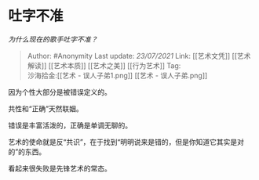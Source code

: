 # 吐字不准
*为什么现在的歌手吐字不准？*

> Author: #Anonymity
> Last update: *23/07/2021* 
> Link: [[艺术文凭]] [[艺术解读]] [[艺术本质]] [[艺术之美]] [[行为艺术]]
> Tag:  
> 沙海拾金:[[艺术 - 误人子弟1.png]] [[艺术 - 误人子弟.png]]



因为个性大部分是被错误定义的。

共性和“正确”天然联姻。

错误是丰富活泼的，正确是单调无聊的。

艺术的使命就是反“共识”，在于找到“明明说来是错的，但是你知道它其实是对的”的东西。

看起来很失败是先锋艺术的常态。



